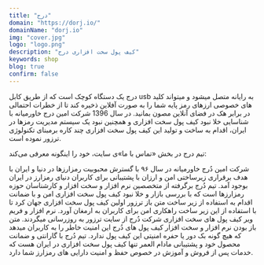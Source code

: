 ```yaml
---
title: "درج"
domain: "https://dorj.io/"
domainName: "dorj.io"
img: "cover.jpg"
logo: "logo.png"
description: "کیف پول سخت افزاری درج"
keywords: shop
blog: true
confirm: false
---
```


درج یک دستگاه کوچک است که از طریق کابل usb به رایانه متصل میشود و میتواند کلید های خصوصی ارزهای رمز پایه شما را به صورت آفلاین ذخیره کند تا از خطرات احتمالی در برابر هک در فضای آنلاین مصون بمانید. در سال 1396 شرکت امین درج خاورمیانه با شناسایی خلا نبود کیف پول سخت افزاری و همچنین نبود یک سیستم مدیریت رمزها در ایران، اقدام به ساخت و تولید این کیف پول سخت افزاری چند کاره برمبنای تکنولوژی ترزور نموده است.

تیم درج در بخش «تماس با ما»ی سایت، خود را اینگونه معرفی می‌کند:

شرکت امین دُرج خاورمیانه در سال ۹۶ با گسترش محبوبیت رمزارزها در دنیا و ایران با هدف برقراری زیرساختی امن و ارزان با پشتیبانی برای کاربران دنیای رمزارز در ایران بوجود آمد. تیم دُرج برگرفته از متخصصین نرم افزار و سخت افزار و کارشناسان حوزه رمزارزها است که با بررسی بازار و خلا نبود کیف پول سخت افزاری امن و با ضمانت اقدام به استفاده از زیر ساخت متن باز ترزور اولین کیف پول سخت افزاری جهان کرد تا با استفاده از این زیر ساخت راهکاری امن برای کاربران به ارمغان آورد. نرم افزار و فریم ویر کیف پول های سخت افزاری شرکت دُرج از سایت ترزور به روزرسانی میگردند. متن باز بودن نرم افزار و سخت افزار کیف پول های دُرج این امنیت خاطر را به کاربران میدهد که هیچ گونه بک دور یا حفره امنیتی این کیف پول ندارد.
تیم دُرج با گارانتی و ضمانت محصول خود و پشتیبانی مادام العمر تنها کیف پول سخت افزاری در ایران هست که خدمات پس از فروش و آموزش در خصوص حفظ و امنیت دارایی های رمزارز شما دارد.
